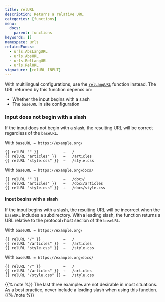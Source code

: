 ```yaml
---
title: relURL
description: Returns a relative URL.
categories: [functions]
menu:
  docs:
    parent: functions
keywords: []
namespace: urls
relatedFuncs:
  - urls.AbsLangURL
  - urls.AbsURL 
  - urls.RelLangURL
  - urls.RelURL
signature: [relURL INPUT]
---
```


With multilingual configurations, use the [`relLangURL`] function instead. The URL returned by this function depends on:

- Whether the input begins with a slash
- The `baseURL` in site configuration

### Input does not begin with a slash

If the input does not begin with a slash, the resulting URL will be correct regardless of the `baseURL`.

With `baseURL = https://example.org/`

```go-html-template
{{ relURL "" }}           →   /
{{ relURL "articles" }}   →   /articles
{{ relURL "style.css" }}  →   /style.css
```

With `baseURL = https://example.org/docs/`

```go-html-template
{{ relURL "" }}           →   /docs/
{{ relURL "articles" }}   →   /docs/articles
{{ relURL "style.css" }}  →   /docs/style.css
```

#### Input begins with a slash

If the input begins with a slash, the resulting URL will be incorrect when the `baseURL` includes a subdirectory. With a leading slash, the function returns a URL relative to the protocol+host section of the `baseURL`.

With `baseURL = https://example.org/`

```go-html-template
{{ relURL "/" }}          →   /
{{ relURL "/articles" }}  →   /articles
{{ relURL "style.css" }}  →   /style.css
```

With `baseURL = https://example.org/docs/`

```go-html-template
{{ relURL "/" }}          →   /
{{ relURL "/articles" }}  →   /articles
{{ relURL "/style.css" }} →   /style.css
```

{{% note %}}
The last three examples are not desirable in most situations. As a best practice, never include a leading slash when using this function.
{{% /note %}}

[`relLangURL`]: /functions/rellangurl/
